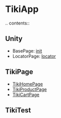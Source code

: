 TikiApp
=======

.. contents::

Unity
-----

- BasePage: [init](Unity/__init__.py) 
- LocatorPage: [locator](Unity/locator.py)

TikiPage
--------

- [TikiHomePage](TikiPage/TikiHomePage.py)
- [TikiProductPage](TikiPage/TikiProductPage.py)
- [TikiCartPage](TikiPage/TikiCartPage.py)

TikiTest
--------
